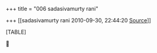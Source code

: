 +++
title = "006 sadasivamurty rani"

+++
[[sadasivamurty rani	2010-09-30, 22:44:20 [Source](https://groups.google.com/g/bvparishat/c/zbXCZv6_oAs)]]



[TABLE]



